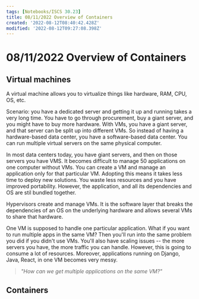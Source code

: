 ```yaml
---
tags: [Notebooks/ISCS 30.23]
title: 08/11/2022 Overview of Containers
created: '2022-08-12T08:40:42.428Z'
modified: '2022-08-12T09:27:08.398Z'
---
```


# 08/11/2022 Overview of Containers

## Virtual machines

A virtual machine allows you to virtualize things like hardware, RAM, CPU, OS, etc. 

Scenario: you have a dedicated server and getting it up and running takes a very long time. You have to go through procurement, buy a giant server, and you might have to buy more hardware. With VMs, you have a giant server, and that server can be split up into different VMs. So instead of having a hardware-based data center, you have a software-based data center. You can run multiple virtual servers on the same physical computer.

In most data centers today, you have giant servers, and then on those servers you have VMS. It becomes difficult to manage 50 applications on one computer without VMs. You can create a VM and manage an application only for that particular VM. Adopting this means it takes less time to deploy new solutions. You waste less resources and you have improved portability. However, the application, and all its dependencies and OS are stil bundled together. 

Hypervisors create and manage VMs. It is the software layer that breaks the dependencies of an OS on the underlying hardware and allows several VMs to share that hardware.

One VM is supposed to handle one particular application. What if you want to run multiple apps in the same VM? Then you'll run into the same problem you did if you didn't use VMs. You'll also have scaling issues -- the more servers you have, the more traffic you can handle. However, this is going to consume a lot of resources. Moreover, applications running on Django, Java, React, in one VM becomes very messy. 

> _"How can we get multiple applications on the same VM?"_

## Containers





